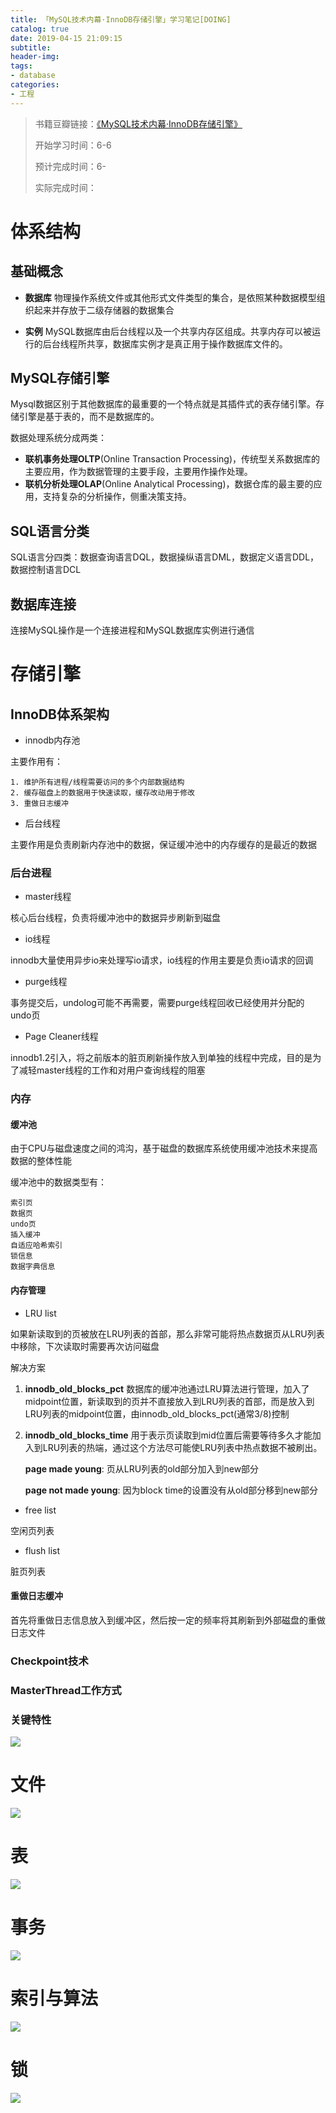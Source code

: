 ```yaml
---
title: 「MySQL技术内幕·InnoDB存储引擎」学习笔记[DOING]
catalog: true
date: 2019-04-15 21:09:15
subtitle: 
header-img:
tags:
- database
categories:
- 工程
---
```

> 书籍豆瓣链接：[《MySQL技术内幕·InnoDB存储引擎》](https://book.douban.com/subject/24708143/)
> 
> 开始学习时间：6-6
> 
> 预计完成时间：6-
> 
> 实际完成时间：


# 体系结构

## 基础概念

* **数据库** 物理操作系统文件或其他形式文件类型的集合，是依照某种数据模型组织起来并存放于二级存储器的数据集合
		
* **实例** MySQL数据库由后台线程以及一个共享内存区组成。共享内存可以被运行的后台线程所共享，数据库实例才是真正用于操作数据库文件的。

## MySQL存储引擎

Mysql数据区别于其他数据库的最重要的一个特点就是其插件式的表存储引擎。存储引擎是基于表的，而不是数据库的。

数据处理系统分成两类：

* **联机事务处理OLTP**(Online Transaction Processing)，传统型关系数据库的主要应用，作为数据管理的主要手段，主要用作操作处理。
* **联机分析处理OLAP**(Online Analytical Processing)，数据仓库的最主要的应用，支持复杂的分析操作，侧重决策支持。

## SQL语言分类

SQL语言分四类：数据查询语言DQL，数据操纵语言DML，数据定义语言DDL，数据控制语言DCL

## 数据库连接

连接MySQL操作是一个连接进程和MySQL数据库实例进行通信

# 存储引擎

## InnoDB体系架构

* innodb内存池

主要作用有：

	1. 维护所有进程/线程需要访问的多个内部数据结构
	2. 缓存磁盘上的数据用于快速读取，缓存改动用于修改
	3. 重做日志缓冲

* 后台线程

主要作用是负责刷新内存池中的数据，保证缓冲池中的内存缓存的是最近的数据

### 后台进程

* master线程

核心后台线程，负责将缓冲池中的数据异步刷新到磁盘

* io线程

innodb大量使用异步io来处理写io请求，io线程的作用主要是负责io请求的回调

* purge线程

事务提交后，undolog可能不再需要，需要purge线程回收已经使用并分配的undo页

* Page Cleaner线程

innodb1.2引入，将之前版本的脏页刷新操作放入到单独的线程中完成，目的是为了减轻master线程的工作和对用户查询线程的阻塞


### 内存

#### 缓冲池

由于CPU与磁盘速度之间的鸿沟，基于磁盘的数据库系统使用缓冲池技术来提高数据的整体性能

缓冲池中的数据类型有：

	索引页
	数据页
	undo页
	插入缓冲
	自适应哈希索引
	锁信息
	数据字典信息
	
#### 内存管理

* LRU list

如果新读取到的页被放在LRU列表的首部，那么非常可能将热点数据页从LRU列表中移除，下次读取时需要再次访问磁盘

解决方案

1. **innodb\_old\_blocks\_pct** 数据库的缓冲池通过LRU算法进行管理，加入了midpoint位置，新读取到的页并不直接放入到LRU列表的首部，而是放入到LRU列表的midpoint位置，由innodb_old_blocks_pct(通常3/8)控制

2. **innodb\_old\_blocks\_time** 用于表示页读取到mid位置后需要等待多久才能加入到LRU列表的热端，通过这个方法尽可能使LRU列表中热点数据不被刷出。
	
	**page made young**: 页从LRU列表的old部分加入到new部分
	
	**page not made young**: 因为block time的设置没有从old部分移到new部分

* free list

空闲页列表

* flush list

脏页列表

#### 重做日志缓冲

首先将重做日志信息放入到缓冲区，然后按一定的频率将其刷新到外部磁盘的重做日志文件

### Checkpoint技术

### MasterThread工作方式

### 关键特性

![](https://github.com/SoaringhawkCheng/blog/blob/master/source/_posts/innodb-storage-engine/1.png?raw=true)

# 文件

![](https://github.com/SoaringhawkCheng/blog/blob/master/source/_posts/innodb-storage-engine/2.png?raw=true)

# 表

![](https://github.com/SoaringhawkCheng/blog/blob/master/source/_posts/innodb-storage-engine/3.png?raw=true)

# 事务

![](https://github.com/SoaringhawkCheng/blog/blob/master/source/_posts/innodb-storage-engine/4.png?raw=true)

# 索引与算法

![](https://github.com/SoaringhawkCheng/blog/blob/master/source/_posts/innodb-storage-engine/5.png?raw=true)

# 锁

![](https://github.com/SoaringhawkCheng/blog/blob/master/source/_posts/innodb-storage-engine/6.png?raw=true)